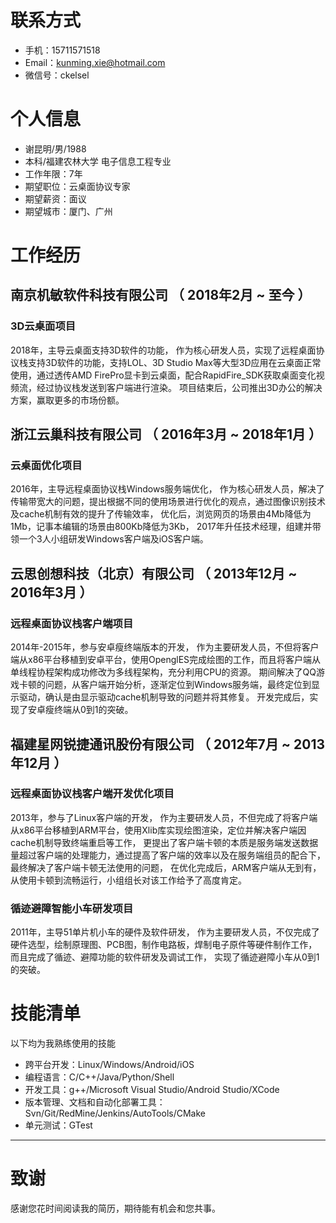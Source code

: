 
# 联系方式

- 手机：15711571518
- Email：kunming.xie@hotmail.com
- 微信号：ckelsel
# 个人信息

 - 谢昆明/男/1988
 - 本科/福建农林大学 电子信息工程专业
 - 工作年限：7年
 - 期望职位：云桌面协议专家
 - 期望薪资：面议
 - 期望城市：厦门、广州


# 工作经历

## 南京机敏软件科技有限公司 （ 2018年2月 ~ 至今 ）

### 3D云桌面项目
2018年，主导云桌面支持3D软件的功能，
作为核心研发人员，实现了远程桌面协议栈支持3D软件的功能，支持LOL、3D Studio Max等大型3D应用在云桌面正常使用，通过透传AMD FirePro显卡到云桌面，配合RapidFire_SDK获取桌面变化视频流，经过协议栈发送到客户端进行渲染。
项目结束后，公司推出3D办公的解决方案，赢取更多的市场份额。

  
## 浙江云巢科技有限公司 （ 2016年3月 ~ 2018年1月 ）

### 云桌面优化项目
2016年，主导远程桌面协议栈Windows服务端优化，
作为核心研发人员，解决了传输带宽大的问题，提出根据不同的使用场景进行优化的观点，通过图像识别技术及cache机制有效的提升了传输效率，
优化后，浏览网页的场景由4Mb降低为1Mb，记事本编辑的场景由800Kb降低为3Kb，
2017年升任技术经理，组建并带领一个3人小组研发Windows客户端及iOS客户端。

## 云思创想科技（北京）有限公司 （ 2013年12月 ~ 2016年3月 ）

### 远程桌面协议栈客户端项目
2014年-2015年，参与安卓瘦终端版本的开发，
作为主要研发人员，不但将客户端从x86平台移植到安卓平台，使用OpenglES完成绘图的工作，而且将客户端从单线程协程架构成功修改为多线程架构，充分利用CPU的资源。
期间解决了QQ游戏卡顿的问题，从客户端开始分析，逐渐定位到Windows服务端，最终定位到显示驱动，确认是由显示驱动cache机制导致的问题并将其修复。
开发完成后，实现了安卓瘦终端从0到1的突破。
  
## 福建星网锐捷通讯股份有限公司 （ 2012年7月 ~ 2013年12月 ）

### 远程桌面协议栈客户端开发优化项目
2013年，参与了Linux客户端的开发，
作为主要研发人员，不但完成了将客户端从x86平台移植到ARM平台，使用Xlib库实现绘图渲染，定位并解决客户端因cache机制导致终端重启等工作，
更提出了客户端卡顿的本质是服务端发送数据量超过客户端的处理能力，通过提高了客户端的效率以及在服务端组员的配合下，最终解决了客户端卡顿无法使用的问题，
在优化完成后，ARM客户端从无到有，从使用卡顿到流畅运行，小组组长对该工作给予了高度肯定。

### 循迹避障智能小车研发项目
2011年，主导51单片机小车的硬件及软件研发，
作为主要研发人员，不仅完成了硬件选型，绘制原理图、PCB图，制作电路板，焊制电子原件等硬件制作工作，而且完成了循迹、避障功能的软件研发及调试工作，
实现了循迹避障小车从0到1的突破。

    
# 技能清单

以下均为我熟练使用的技能

- 跨平台开发：Linux/Windows/Android/iOS
- 编程语言：C/C++/Java/Python/Shell
- 开发工具：g++/Microsoft Visual Studio/Android Studio/XCode
- 版本管理、文档和自动化部署工具：Svn/Git/RedMine/Jenkins/AutoTools/CMake
- 单元测试：GTest
      
---      
# 致谢
感谢您花时间阅读我的简历，期待能有机会和您共事。
      
